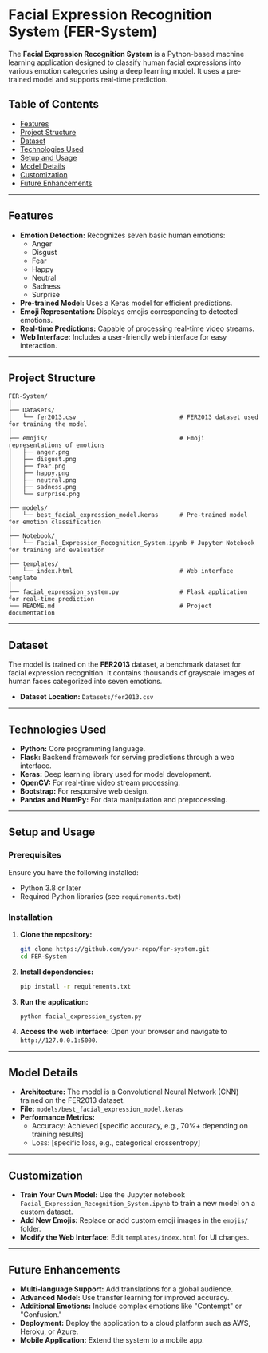 # Facial Expression Recognition System (FER-System)

The **Facial Expression Recognition System** is a Python-based machine learning application designed to classify human facial expressions into various emotion categories using a deep learning model. It uses a pre-trained model and supports real-time prediction.

## Table of Contents

- [Features](#features)
- [Project Structure](#project-structure)
- [Dataset](#dataset)
- [Technologies Used](#technologies-used)
- [Setup and Usage](#setup-and-usage)
- [Model Details](#model-details)
- [Customization](#customization)
- [Future Enhancements](#future-enhancements)

---

## Features

- **Emotion Detection:** Recognizes seven basic human emotions:
  - Anger
  - Disgust
  - Fear
  - Happy
  - Neutral
  - Sadness
  - Surprise
- **Pre-trained Model:** Uses a Keras model for efficient predictions.
- **Emoji Representation:** Displays emojis corresponding to detected emotions.
- **Real-time Predictions:** Capable of processing real-time video streams.
- **Web Interface:** Includes a user-friendly web interface for easy interaction.

---

## Project Structure

```
FER-System/
│
├── Datasets/
│   └── fer2013.csv                             # FER2013 dataset used for training the model
│
├── emojis/                                     # Emoji representations of emotions
│   ├── anger.png
│   ├── disgust.png
│   ├── fear.png
│   ├── happy.png
│   ├── neutral.png
│   ├── sadness.png
│   └── surprise.png
│
├── models/
│   └── best_facial_expression_model.keras      # Pre-trained model for emotion classification
│
├── Notebook/
│   └── Facial_Expression_Recognition_System.ipynb # Jupyter Notebook for training and evaluation
│
├── templates/
│   └── index.html                              # Web interface template
│
├── facial_expression_system.py                 # Flask application for real-time prediction
└── README.md                                   # Project documentation
```

---

## Dataset

The model is trained on the **FER2013** dataset, a benchmark dataset for facial expression recognition. It contains thousands of grayscale images of human faces categorized into seven emotions.

- **Dataset Location:** `Datasets/fer2013.csv`

---

## Technologies Used

- **Python:** Core programming language.
- **Flask:** Backend framework for serving predictions through a web interface.
- **Keras:** Deep learning library used for model development.
- **OpenCV:** For real-time video stream processing.
- **Bootstrap:** For responsive web design.
- **Pandas and NumPy:** For data manipulation and preprocessing.

---

## Setup and Usage

### Prerequisites

Ensure you have the following installed:
- Python 3.8 or later
- Required Python libraries (see `requirements.txt`)

### Installation

1. **Clone the repository:**
   ```bash
   git clone https://github.com/your-repo/fer-system.git
   cd FER-System
   ```

2. **Install dependencies:**
   ```bash
   pip install -r requirements.txt
   ```

3. **Run the application:**
   ```bash
   python facial_expression_system.py
   ```

4. **Access the web interface:**
   Open your browser and navigate to `http://127.0.0.1:5000`.

---

## Model Details

- **Architecture:** The model is a Convolutional Neural Network (CNN) trained on the FER2013 dataset.
- **File:** `models/best_facial_expression_model.keras`
- **Performance Metrics:**
  - Accuracy: Achieved [specific accuracy, e.g., 70%+ depending on training results]
  - Loss: [specific loss, e.g., categorical crossentropy]

---

## Customization

- **Train Your Own Model:**
  Use the Jupyter notebook `Facial_Expression_Recognition_System.ipynb` to train a new model on a custom dataset.
- **Add New Emojis:**
  Replace or add custom emoji images in the `emojis/` folder.
- **Modify the Web Interface:**
  Edit `templates/index.html` for UI changes.

---

## Future Enhancements

- **Multi-language Support:** Add translations for a global audience.
- **Advanced Model:** Use transfer learning for improved accuracy.
- **Additional Emotions:** Include complex emotions like "Contempt" or "Confusion."
- **Deployment:** Deploy the application to a cloud platform such as AWS, Heroku, or Azure.
- **Mobile Application:** Extend the system to a mobile app.

